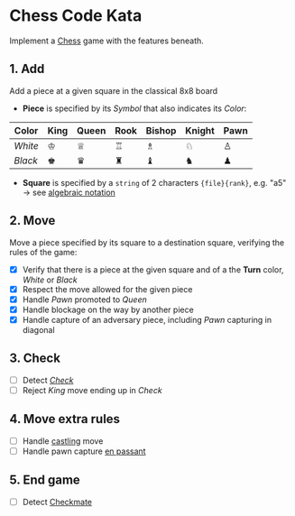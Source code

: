 # Chess Code Kata

Implement a [Chess](https://en.wikipedia.org/wiki/Chess) game with the features beneath.

## 1. Add

Add a piece at a given square in the classical 8x8 board

- **Piece** is specified by its *Symbol* that also indicates its *Color*:

| Color   | King | Queen | Rook | Bishop | Knight | Pawn |
|---------|------|-------|------|--------|--------|------|
| *White* | ♔    | ♕     | ♖    | ♗      | ♘      | ♙    |
| *Black* | ♚    | ♛     | ♜    | ♝      | ♞      | ♟    |

- **Square** is specified by a `string` of 2 characters `{file}{rank}`, e.g. "a5"<br>
  → see [algebraic notation](https://en.wikipedia.org/wiki/Algebraic_notation_(chess))

## 2. Move

Move a piece specified by its square to a destination square, verifying the rules of the game:

- [x] Verify that there is a piece at the given square and of a the **Turn** color, *White* or *Black*
- [x] Respect the move allowed for the given piece
- [x] Handle *Pawn* promoted to *Queen*
- [x] Handle blockage on the way by another piece
- [x] Handle capture of an adversary piece, including *Pawn* capturing in diagonal

## 3. Check

- [ ] Detect [*Check*](https://en.wikipedia.org/wiki/Check_(chess))
- [ ] Reject *King* move ending up in *Check*

## 4. Move extra rules

- [ ] Handle [castling](https://en.wikipedia.org/wiki/Castling) move
- [ ] Handle pawn capture [en passant](https://en.wikipedia.org/wiki/En_passant)

## 5. End game

- [ ] Detect [Checkmate](https://en.wikipedia.org/wiki/Checkmate)
